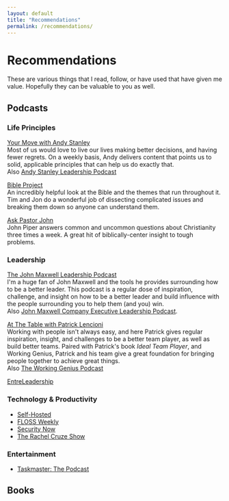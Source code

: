 ```yaml
---
layout: default
title: "Recommendations"
permalink: /recommendations/
---
```


# Recommendations

These are various things that I read, follow, or have used that have given me value. Hopefully they can be valuable to
you as well.

## Podcasts

### Life Principles
[Your Move with Andy Stanley](https://yourmove.is/)   
Most of us would love to live our lives making better decisions, and having fewer regrets. On a weekly basis, Andy delivers content that points us to solid, applicable principles that can help us do exactly that.  
Also [Andy Stanley Leadership Podcast](https://andystanley.com/podcast/)

[Bible Project](https://bibleproject.com/podcasts/the-bible-project-podcast/)  
An incredibly helpful look at the Bible and the themes that run throughout it. Tim and Jon do a wonderful job of dissecting complicated issues and breaking them down so anyone can understand them.

[Ask Pastor John](https://www.desiringgod.org/ask-pastor-john)  
John Piper answers common and uncommon questions about Christianity three times a week. A great hit of biblically-center insight to tough problems.

### Leadership

[The John Maxwell Leadership Podcast](https://johnmaxwellleadershippodcast.com/)   
I'm a huge fan of John Maxwell and the tools he provides surrounding how to be a better leader. This podcast is a regular dose of inspiration, challenge, and insight on how to be a better leader and build influence with the people surrounding you to help them (and you) win.   
Also [John Maxwell Company Executive Leadership Podcast](https://corporatesolutions.johnmaxwell.com/podcast-library/).

[At The Table with Patrick Lencioni](https://www.tablegroup.com/at-the-table/)  
Working with people isn't always easy, and here Patrick gives regular inspiration, insight, and challenges to be a better team player, as well as build better teams. Paired with Patrick's book *Ideal Team Player*, and Working Genius, Patrick and his team give a great foundation for bringing people together to achieve great things.  
Also [The Working Genius Podcast](https://podcasts.apple.com/us/podcast/the-working-genius-podcast-with-patrick-lencioni/id1553105854)
 
[EntreLeadership](https://www.ramseysolutions.com/shows/the-entreleadership-podcast)  

### Technology & Productivity

- [Self-Hosted](https://selfhosted.show/)
- [FLOSS Weekly](https://twit.tv/shows/floss-weekly)
- [Security Now](https://www.grc.com/securitynow.htm)
- [The Rachel Cruze Show](https://www.ramseysolutions.com/shows/the-rachel-cruze-show)

### Entertainment

- [Taskmaster: The Podcast](https://taskmaster.tv/podcast)

## Books
